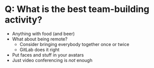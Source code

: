 # Q: What is the best team-building activity?

* Anything with food (and beer)
* What about being remote?
  * Consider bringing everybody together once or twice
  * GitLab does it right
* Put faces and stuff in your avatars
* Just video conferencing is *not* enough

